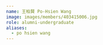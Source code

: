 ```yaml
---
name: 王柏賢 Po-Hsien Wang 
image: images/members/403415006.jpg 
role: alumni-undergraduate
aliases:
  - po hsien wang
---
```

